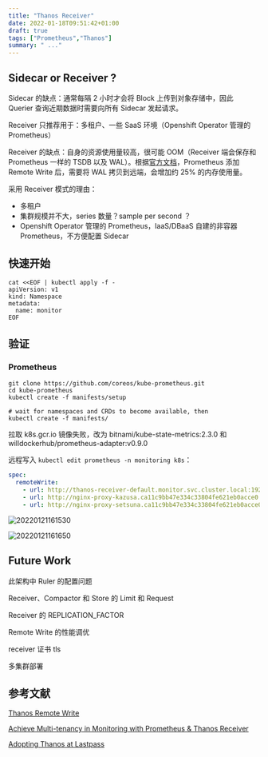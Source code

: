 ```yaml
---
title: "Thanos Receiver"
date: 2022-01-18T09:51:42+01:00
draft: true
tags: ["Prometheus","Thanos"]
summary: " ..."
---
```


## Sidecar or Receiver ?

Sidecar 的缺点：通常每隔 2 小时才会将 Block 上传到对象存储中，因此 Querier 查询近期数据时需要向所有 Sidecar 发起请求。

Receiver 只推荐用于：多租户、一些 SaaS 环境（Openshift Operator 管理的 Prometheus）

Receiver 的缺点：自身的资源使用量较高，很可能 OOM（Receiver 端会保存和 Prometheus 一样的 TSDB 以及 WAL）。根据[官方文档](https://prometheus.io/docs/practices/remote_write/#memory-usage)，Prometheus 添加 Remote Write 后，需要将 WAL 拷贝到远端，会增加约 25% 的内存使用量。

采用 Receiver 模式的理由：

- 多租户
- 集群规模并不大，series 数量？sample per second ？
- Openshift Operator 管理的 Prometheus，IaaS/DBaaS 自建的非容器 Prometheus，不方便配置 Sidecar

## 快速开始

```shell
cat <<EOF | kubectl apply -f -
apiVersion: v1
kind: Namespace
metadata:
  name: monitor
EOF
```

## 验证

### Prometheus

```shell
git clone https://github.com/coreos/kube-prometheus.git
cd kube-prometheus
kubectl create -f manifests/setup

# wait for namespaces and CRDs to become available, then
kubectl create -f manifests/
```

拉取 k8s.gcr.io 镜像失败，改为 bitnami/kube-state-metrics:2.3.0 和 willdockerhub/prometheus-adapter:v0.9.0

远程写入 `kubectl edit prometheus -n monitoring k8s`：

```yaml
spec:
  remoteWrite:
    - url: http://thanos-receiver-default.monitor.svc.cluster.local:19291/api/v1/receive
    - url: http://nginx-proxy-kazusa.ca11c9bb47e334c33804fe621eb0acce0.cn-shanghai.alicontainer.com/api/v1/receive
    - url: http://nginx-proxy-setsuna.ca11c9bb47e334c33804fe621eb0acce0.cn-shanghai.alicontainer.com/api/v1/receive
```

![20220121161530](https://cdn.jsdelivr.net/gh/koktlzz/NoteImg@main/20220121161530.png)



![20220121161650](https://cdn.jsdelivr.net/gh/koktlzz/NoteImg@main/20220121161650.png)

## Future Work

此架构中 Ruler 的配置问题

Receiver、Compactor 和 Store 的 Limit 和 Request

Receiver 的 REPLICATION_FACTOR

Remote Write 的性能调优

receiver 证书 tls

多集群部署

## 参考文献

[Thanos Remote Write](https://thanos.io/v0.11/201812_thanos-remote-receive.md/)

[Achieve Multi-tenancy in Monitoring with Prometheus & Thanos Receiver](https://www.infracloud.io/blogs/multi-tenancy-monitoring-thanos-receiver/)

[Adopting Thanos at Lastpass](https://krisztianfekete.org/adopting-thanos-at-lastpass/)
